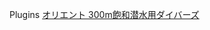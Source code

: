 Plugins
 <a href="http://www.kentvilleflowersandweddingdecor.com/jpwatchonline.asp?cheap=products-c266.html" title="オリエント 300m飽和潜水用ダイバーズ">オリエント 300m飽和潜水用ダイバーズ</a>